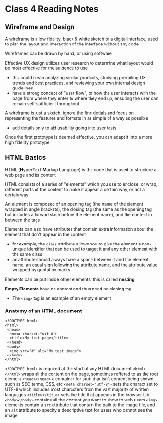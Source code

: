 # Class 4 Reading Notes

## Wireframe and Design

A wireframe is a low fidelity, black & white sketch of a digital interface, used to plan the layout and interaction of the interface without any code

Wireframes can be drawn by hand, or using software

Effective UX design utilizes user research to determine what layout would be most effective for the auidence to use

- this could mean analyzing similar products, studying prevailing UX trends and best practices, and reviewing your own internal design guidelines
- have a strong concept of "user flow", or how the user interacts with the page from where they enter to where they end up, ensuring the user can remain self-suifficient throughout

A wireframe is just a sketch, ignore the fine detials and focus on representing the features and formats in as simple of a way as possible

- add details only to aid usability going into user tests

Once the first prototype is deemed effective, you can adapt it into a more high fidelity prototype

## HTML Basics

HTML (**H**yper**T**ext **M**arkup **L**anguage) is the code that is used to structure a web page and its content

HTML consists of a series of "elements" which you use to enclose, or wrap, different parts of the content to make it appear a certain way, or act a certain way

An element is composed of an opening tag (the name of the element wrapped in angle brackets), the closing tag (the same as the opening tag but includes a forwad slash before the element name), and the content in between the tags

Elements can also have attributes that contain extra information about the element that don't appear in the content

- for example, the `class` attribute allows you to give the element a non-unique identifier that can be used to target it and any other element with the same class
- an attribute should always have a space between it and the element name, an equal sign following the attribute name, and the attribute value wrapped by quotation marks

Elements can be put inside other elements, this is called **nesting**

**Empty Elements** have no content and thus need no closing tag

- The `<img>` tag is an example of an empty element

### Anatomy of an HTML document

    <!DOCTYPE html>
    <html>
     <head>
      <meta charset="utf-8">
      <title>My test page</title>
     </head>
     <body>
      <img src="#" alt="My test image">
     </body>
    </html>

`<!DOCTYPE html>` is required at the start of any HTML document
`<html></html>` wraps all the content on the page, sometimes reffered to as the root element
`<head></head>` a container for stuff that isn't content being shown, such as SEO terms, CSS, etc
`<meta charset="utf-8">` sets the charact set to UTF-8 which includes most characters from  the vast majority of written languages
`<title></title>` sets the title that appears in the browser tab
`<body></body>` contains all the content you want to show to web users
`<img>` elements contain a `src` attribute that contain the path to the image file, and an `alt` attribute to specify a descriptive text for users who cannot see the image

